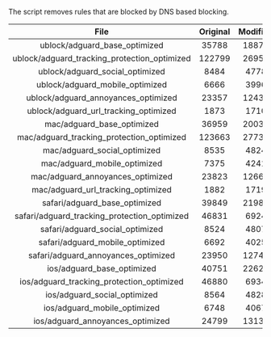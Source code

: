 The script removes rules that are blocked by DNS based blocking.


| File | Original | Modified |
|:----:|:-----:|:-----:|
| ublock/adguard_base_optimized | 35788 | 18879 |
| ublock/adguard_tracking_protection_optimized | 122799 | 26951 |
| ublock/adguard_social_optimized | 8484 | 4778 |
| ublock/adguard_mobile_optimized | 6666 | 3996 |
| ublock/adguard_annoyances_optimized | 23357 | 12433 |
| ublock/adguard_url_tracking_optimized | 1873 | 1710 |
| mac/adguard_base_optimized | 36959 | 20031 |
| mac/adguard_tracking_protection_optimized | 123663 | 27736 |
| mac/adguard_social_optimized | 8535 | 4824 |
| mac/adguard_mobile_optimized | 7375 | 4241 |
| mac/adguard_annoyances_optimized | 23823 | 12669 |
| mac/adguard_url_tracking_optimized | 1882 | 1719 |
| safari/adguard_base_optimized | 39849 | 21989 |
| safari/adguard_tracking_protection_optimized | 46831 | 6924 |
| safari/adguard_social_optimized | 8524 | 4807 |
| safari/adguard_mobile_optimized | 6692 | 4025 |
| safari/adguard_annoyances_optimized | 23950 | 12742 |
| ios/adguard_base_optimized | 40751 | 22622 |
| ios/adguard_tracking_protection_optimized | 46880 | 6934 |
| ios/adguard_social_optimized | 8564 | 4828 |
| ios/adguard_mobile_optimized | 6748 | 4067 |
| ios/adguard_annoyances_optimized | 24799 | 13134 |